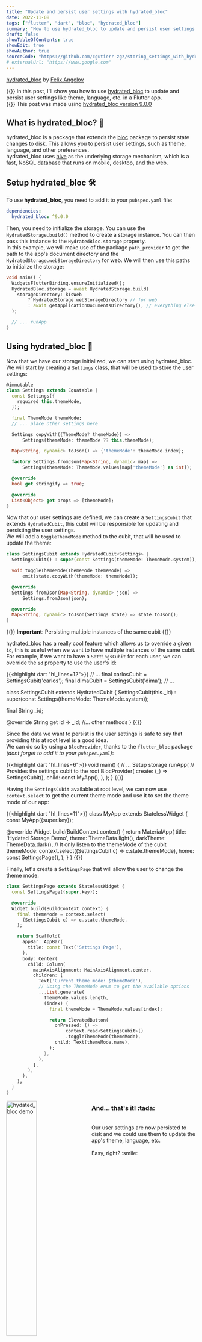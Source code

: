 ```yaml
---
title: "Update and persist user settings with hydrated_bloc"
date: 2022-11-08
tags: ["flutter", "dart", "bloc", "hydrated_bloc"]
summary: "How to use hydrated_bloc to update and persist user settings in a Flutter app."
draft: false
showTableOfContents: true
showEdit: true
showAuthor: true
sourceCode: "https://github.com/cgutierr-zgz/storing_settings_with_hydrated_bloc"
# externalUrl: "https://www.google.com"
---
```

[hydrated_bloc](https://pub.dev/packages/hydrated_bloc) by [Felix Angelov](https://github.com/felangel)

{{<lead>}}
In this post, I'll show you how to use [hydrated_bloc](https://pub.dev/packages/hydrated_bloc) to update and persist user settings like theme, language, etc. in a Flutter app.<br>
{{</lead>}}
This post was made using [hydrated_bloc version 9.0.0](https://pub.dev/packages/hydrated_bloc/versions/9.0.0)

## What is hydrated_bloc? :monocle_face:

hydrated_bloc is a package that extends the [bloc](https://pub.dev/packages/bloc) package to persist state changes to disk. This allows you to persist user settings, such as theme, language, and other preferences.<br>
hydrated_bloc uses [hive](https://pub.dev/packages/hive) as the underlying storage mechanism, which is a fast, NoSQL database that runs on mobile, desktop, and the web.

## Setup hydrated_bloc :hammer_and_wrench:

To use **hydrated_bloc**, you need to add it to your `pubspec.yaml` file:

```yaml
dependencies:
  hydrated_bloc: ^9.0.0
```

Then, you need to initialize the storage. You can use the `HydratedStorage.build()` method to create a storage instance. You can then pass this instance to the `HydratedBloc.storage` property.<br>
In this example, we will make use of the package `path_provider` to get the path to the app's document directory and the `HydratedStorage.webStorageDirectory` for web. We will then use this paths to initialize the storage:

```dart
void main() {
  WidgetsFlutterBinding.ensureInitialized();
  HydratedBloc.storage = await HydratedStorage.build(
    storageDirectory: kIsWeb
        ? HydratedStorage.webStorageDirectory // for web
        : await getApplicationDocumentsDirectory(), // everything else
  );

  // ... runApp
}
```

## Using hydrated_bloc :dart:

Now that we have our storage initialized, we can start using hydrated_bloc. We will start by creating a `Settings` class, that will be used to store the user settings:

```dart
@immutable
class Settings extends Equatable {
  const Settings({
    required this.themeMode,
  });

  final ThemeMode themeMode;
  // ... place other settings here

  Settings copyWith({ThemeMode? themeMode}) =>
      Settings(themeMode: themeMode ?? this.themeMode);

  Map<String, dynamic> toJson() => {'themeMode': themeMode.index};

  factory Settings.fromJson(Map<String, dynamic> map) =>
      Settings(themeMode: ThemeMode.values[map['themeMode'] as int]);

  @override
  bool get stringify => true;

  @override
  List<Object> get props => [themeMode];
}
```

Now that our user settings are defined, we can create a `SettingsCubit` that extends `HydratedCubit`, this cubit will be responsible for updating and persisting the user settings.<br>
We will add a `toggleThemeMode` method to the cubit, that will be used to update the theme:

```dart
class SettingsCubit extends HydratedCubit<Settings> {
  SettingsCubit() : super(const Settings(themeMode: ThemeMode.system));

  void toggleThemeMode(ThemeMode themeMode) =>
      emit(state.copyWith(themeMode: themeMode));

  @override
  Settings fromJson(Map<String, dynamic> json) =>
      Settings.fromJson(json);

  @override
  Map<String, dynamic> toJson(Settings state) => state.toJson();
}
```

{{<alert>}}
**Important**: Persisting multiple instances of the same cubit
{{</alert>}}

hydrated_bloc has a really cool feature which allows us to override a given `id`, this is useful when we want to have multiple instances of the same cubit. For example, if we want to have a `SettingsCubit` for each user, we can override the `id` property to use the user's id:

{{<highlight dart "hl_lines=12">}}
// ...
final carlosCubit = SettingsCubit('carlos');
final dimaCubit = SettingsCubit('dima');
// ...

class SettingsCubit extends HydratedCubit<Settings> {
  SettingsCubit(this._id) : super(const Settings(themeMode: ThemeMode.system));

  final String _id;

  @override
  String get id => _id;
  //... other methods
}
{{</highlight>}}



Since the data we want to persist is the user settings is safe to say that providing this at root level is a good idea.<br>
We can do so by using a `BlocProvider`, thanks to the `flutter_bloc` package _(dont forget to add it to your `pubspec.yaml`)_:

{{<highlight dart "hl_lines=6">}}
void main() {
  // ... Setup storage
  runApp(
    // Provides the settings cubit to the root
    BlocProvider(
      create: (_) => SettingsCubit(),
      child: const MyApp(),
    ),
  );
}
{{</highlight>}}


Having the `SettingsCubit` available at root level, we can now use `context.select` to get the current theme mode and use it to set the theme mode of our app:


{{<highlight dart "hl_lines=11">}}
class MyApp extends StatelessWidget {
  const MyApp({super.key});

  @override
  Widget build(BuildContext context) {
    return MaterialApp(
      title: 'Hydated Storage Demo',
      theme: ThemeData.light(),
      darkTheme: ThemeData.dark(),
	  // It only listen to the themeMode of the cubit
      themeMode: context.select((SettingsCubit c) => c.state.themeMode),
      home: const SettingsPage(),
    );
  }
}
{{</highlight>}}

Finally, let's create a `SettingsPage` that will allow the user to change the theme mode:

```dart
class SettingsPage extends StatelessWidget {
  const SettingsPage({super.key});

  @override
  Widget build(BuildContext context) {
    final themeMode = context.select(
      (SettingsCubit c) => c.state.themeMode,
    );

    return Scaffold(
      appBar: AppBar(
        title: const Text('Settings Page'),
      ),
      body: Center(
        child: Column(
          mainAxisAlignment: MainAxisAlignment.center,
          children: [
            Text('Current theme mode: $themeMode'),
			// Using the ThemeMode enum to get the available options
            ...List.generate(
              ThemeMode.values.length,
              (index) {
                final themeMode = ThemeMode.values[index];

                return ElevatedButton(
                  onPressed: () =>
                      context.read<SettingsCubit>()
					  .toggleThemeMode(themeMode),
                  child: Text(themeMode.name),
                );
              },
            ),
          ],
        ),
      ),
    );
  }
}
```

<table>
    <tr>
		<img src="hydrated_bloc_demo.gif" alt="hydated_bloc demo" width="40%" style="border-radius: 1%; float: left; margin: 0 5% 0 0;">
    </tr>
    <tr>
		<div>
			<h3>And... that's it! :tada:</h3><br>
			Our user settings are now persisted to disk and we could use them to update the app's theme, language, etc.<br><br>
			Easy, right? :smile:
		</div>
    </tr>
</table>

## Conclusion :memo:

In this post, I showed you how to use hydrated_bloc to **update** and **persist** user settings in a Flutter app. I hope you found this post useful.

I hope you enjoyed it and that you found it useful.<br>
If you have any questions or suggestions, feel free to **leave a comment** below. :smile:<br>
Thanks for reading! :nerd_face:

The full **source code** with **100% test coverage** :test_tube: for this post is available [here](https://github.com/cgutierr-zgz/storing_settings_with_hydrated_bloc) :mag:<br>

The **pubspec.yaml** file for this project uses the following dependencies :package:

```yaml
dependencies:
  bloc: ^8.1.0
  equatable: ^2.0.5 # Used to compare objects
  flutter:
    sdk: flutter
  flutter_bloc: ^8.1.1 # Used to provide the cubit to the root
  hydrated_bloc: ^9.0.0 # Used to persist the cubit state
  path_provider: ^2.0.11 # Used to get the storage directory path

dev_dependencies:
  bloc_test: ^9.1.0 # Used to test the cubit
  flutter_test:
    sdk: flutter
  mocktail: ^0.3.0 # Used to mock the storage
  very_good_analysis: ^3.1.0 # Used to enforce very good practices 🦄
```

## References :books:

- [bloc](https://pub.dev/packages/bloc)
- [equatable](https://pub.dev/packages/equatable)
- [flutter_bloc](https://pub.dev/packages/flutter_bloc)
- [hydrated_bloc](https://pub.dev/packages/hydrated_bloc)
- [hive](https://pub.dev/packages/hive)
- [path_provider](https://pub.dev/packages/path_provider)
- [bloc_test](https://pub.dev/packages/bloc_test)
- [mocktail](https://pub.dev/packages/mocktail)
- [path](https://pub.dev/packages/path)
- [very_good_analysis](https://pub.dev/packages/very_good_analysis)

